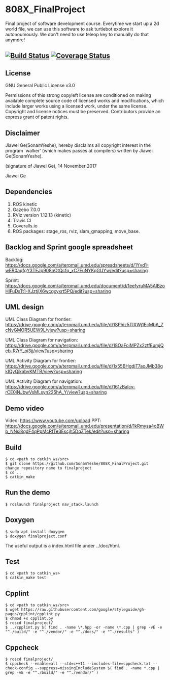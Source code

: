 # 808X_FinalProject
Final project of software development course. Everytime we start up a 2d world file, we can use this software to ask turtlebot explore it autonoumously. We don't need to use teleop key to manually do that anymore!

[![Build Status](https://travis-ci.org/SonamYeshe/808X_FinalProject.svg?branch=master)](https://travis-ci.org/SonamYeshe/808X_FinalProject)
[![Coverage Status](https://coveralls.io/repos/github/SonamYeshe/808X_FinalProject/badge.svg?branch=master)](https://coveralls.io/github/SonamYeshe/808X_FinalProject?branch=master)
---

## License
GNU General Public License v3.0

Permissions of this strong copyleft license are conditioned on making available complete source code of licensed works and modifications, which include larger works using a licensed work, under the same license. Copyright and license notices must be preserved. Contributors provide an express grant of patent rights.

## Disclaimer 
Jiawei Ge(SonamYeshe), hereby disclaims all copyright interest in the program `walker' (which makes passes at compilers) written by Jiawei Ge(SonamYeshe).

 (signature of Jiawei Ge), 14 November 2017

 Jiawei Ge

## Dependencies
1. ROS kinetic
2. Gazebo 7.0.0
3. RViz version 1.12.13 (kinetic)
4. Travis CI
5. Coveralls.io
6. ROS packages: stage_ros, rviz, slam_gmapping, move_base.

## Backlog and Sprint google spreadsheet
Backlog: https://docs.google.com/a/terpmail.umd.edu/spreadsheets/d/1Yvd1-wER0aqfgY3TEJp908nOtQcfq_xC7EuNYKqGUYw/edit?usp=sharing

Sprint: https://docs.google.com/a/terpmail.umd.edu/document/d/1eefyruMA5AlBzoHlFuDsTt1-XJztjlX6wcgxyxrt5PQ/edit?usp=sharing

## UML design
UML Class Diagram for frontier:
https://drive.google.com/a/terpmail.umd.edu/file/d/1SPhiz5TIXWj1EcMbA_ZcNvGMOR5UEW9L/view?usp=sharing

UML Class Diagram for navigation:
https://drive.google.com/a/terpmail.umd.edu/file/d/18OaFoiMPZx2ztfEumjQeb-R7rY_oi3jj/view?usp=sharing

UML Activity Diagram for frontier:
https://drive.google.com/a/terpmail.umd.edu/file/d/1x55BHgdjT7aoJMb38gkIQyQikabvKMTB/view?usp=sharing

UML Activity Diagram for navigation:
https://drive.google.com/a/terpmail.umd.edu/file/d/161zBalcv-rCE0iNJbwVsMLsyn225hA_Y/view?usp=sharing

## Demo video
Video: https://www.youtube.com/upload
PPT: https://docs.google.com/a/terpmail.umd.edu/presentation/d/1kRmysa4oBWb_NNsi8qdF4qPpMcRfTe3Escjh5DqZTek/edit?usp=sharing

## Build

```
$ cd <path to catkin_ws/src>
$ git clone https://github.com/SonamYeshe/808X_FinalProject.git
change repository name to finalproject
$ cd ..
$ catkin_make
```

## Run the demo
```
$ roslaunch finalproject nav_stack.launch
```

## Doxygen
```
$ sudo apt install doxygen
$ doxygen finalproject.conf
```
The useful output is a index.html file under ../doc/html.

## Test
```
$ cd <path to catkin_ws>
$ catkin_make test
```

## Cpplint
```
$ cd <path to catkin_ws/src>
$ wget https://raw.githubusercontent.com/google/styleguide/gh-pages/cpplint/cpplint.py
$ chmod +x cpplint.py
$ roscd finalproject/
$ ../cpplint.py $( find . -name \*.hpp -or -name \*.cpp | grep -vE -e "^./build/" -e "^./vendor/" -e "^./docs/" -e "^./results" )
```

## Cppcheck
```
$ roscd finalproject/
$ cppcheck --enable=all --std=c++11 --includes-file=cppcheck.txt --check-config --suppress=missingIncludeSystem $( find . -name *.cpp | grep -vE -e "^./build/" -e "^./vendor/" )
```
